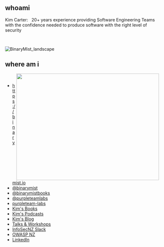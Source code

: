 ## whoami

Kim Carter: &nbsp; 20+ years experience providing Software Engineering Teams with the confidence needed to produce software with the right level of security

<br>

![BinaryMist_landscape](https://user-images.githubusercontent.com/2862029/121761100-08472780-cb82-11eb-8fbf-55865c1dad91.png)

## where am i

<img align="right" width="467" height="350" src="https://user-images.githubusercontent.com/2862029/88914146-48792080-d2b6-11ea-8b98-7b3dad629232.jpeg">
<br>

* https://binarymist.io
* [@binarymist](https://twitter.com/binarymist)
* [@binarymistbooks](https://twitter.com/binarymistbooks)
* [@purpleteamlabs](https://twitter.com/purpleteamlabs)
* [purpleteam-labs](https://purpleteam-labs.com/)
* [Kim's Books](https://binarymist.io/publication/kims-selected-publications/)
* [Kim's Podcasts](https://binarymist.io/publication/#8)
* [Kim's Blog](https://binarymist.blog)
* [Talks & Workshops](https://binarymist.io/event/)
* [InfoSecNZ Slack](https://github.com/binarymist/InfoSecNZ)
* [OWASP NZ](https://owasp.org/www-chapter-new-zealand/)
* [LinkedIn](https://nz.linkedin.com/in/carterkim)




